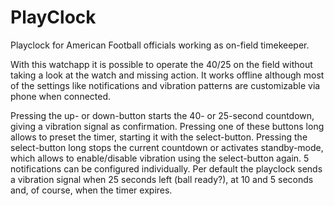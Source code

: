 # PlayClock
Playclock for American Football officials working as on-field timekeeper.

With this watchapp it is possible to operate the 40/25 on the field without taking a look at the watch and missing action. It works offline although most of the settings like notifications and vibration patterns are customizable via phone when connected.

Pressing the up- or down-button starts the 40- or 25-second countdown, giving a vibration signal as confirmation.
Pressing one of these buttons long allows to preset the timer, starting it with the select-button.
Pressing the select-button long stops the current countdown or activates standby-mode, which allows to enable/disable vibration using the select-button again.
5 notifications can be configured individually. Per default the playclock sends a vibration signal when 25 seconds left (ball ready?), at 10 and 5 seconds and, of course, when the timer expires.
